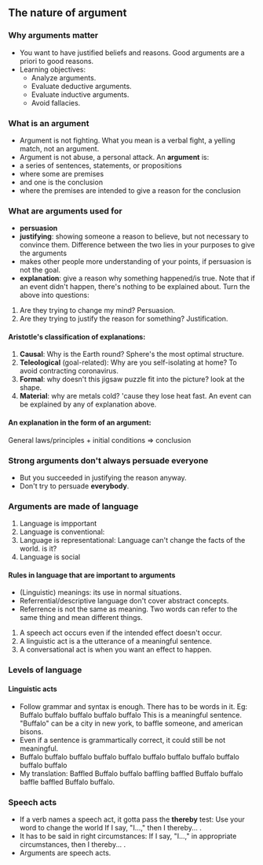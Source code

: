## The nature of argument
### Why arguments matter
- You want to have justified beliefs and reasons. Good arguments are a priori to good reasons.
- Learning objectives:
	* Analyze arguments.
	* Evaluate deductive arguments.
	* Evaluate inductive arguments.
	* Avoid fallacies.
### What is an argument
- Argument is not fighting. What you mean is a verbal fight, a yelling match, not an argument.
- Argument is not abuse, a personal attack.
An **argument** is:
- a series of sentences, statements, or propositions
- where some are premises
- and one is the conclusion
- where the premises are intended to give a reason for the conclusion
### What are arguments used for
- **persuasion**
- **justifying**: showing someone a reason to believe, but not necessary to convince them.
Difference between the two lies in your purposes to give the arguments
- makes other people more understanding of your points, if persuasion is not the goal.
- **explanation**: give a reason why something happened/is true. Note that if an event didn't happen, there's nothing to be explained about.
Turn the above into questions:
1. Are they trying to change my mind? Persuasion.
2. Are they trying to justify the reason for something? Justification.
#### Aristotle's classification of explanations:
1. **Causal**: Why is the Earth round? Sphere's the most optimal structure.
2. **Teleological** (goal-related): Why are you self-isolating at home? To avoid contracting coronavirus.
3. **Formal**: why doesn't this jigsaw puzzle fit into the picture? look at the shape.
4. **Material**: why are metals cold? 'cause they lose heat fast.
An event can be explained by any of explanation above.
#### An explanation in the form of an argument:
General laws/principles + initial conditions => conclusion
### Strong arguments don't always persuade everyone
- But you succeeded in justifying the reason anyway.
- Don't try to persuade **everybody**.
### Arguments are made of language
1. Language is impportant
2. Language is conventional:
3. Language is representational: Language can't change the facts of the world. is it?
4. Language is social
#### Rules in language that are important to arguments
- (Linguistic) meanings: its use in normal situations.
- Referrential/descriptive language don't cover abstract concepts.
- Referrence is not the same as meaning. Two words can refer to the same thing and mean different things.
1. A speech act occurs even if the intended effect doesn't occur.
2. A linguistic act is a the utterance of a meaningful sentence.
3. A conversational act is when you want an effect to happen.
### Levels of language
#### Linguistic acts
- Follow grammar and syntax is enough. There has to be words in it.
Eg: Buffalo buffalo buffalo buffalo buffalo
This is a meaningful sentence. "Buffalo" can be a city in new york, to baffle  someone, and american bisons.
- Even if a sentence is grammartically correct, it could still be not meaningful.
- Buffalo buffalo buffalo buffalo buffalo buffalo buffalo buffalo buffalo buffalo buffalo
- My translation: Baffled Buffalo buffalo baffling baffled Buffalo buffalo baffle baffled Buffalo buffalo.
### Speech acts
- If a verb names a speech act, it gotta pass the **thereby** test: Use your word to change the world
If I say, "I...," then I thereby... .
- It has to be said in right circumstances:
If I say, "I...," in appropriate circumstances, then I thereby... .
- Arguments are speech acts.
